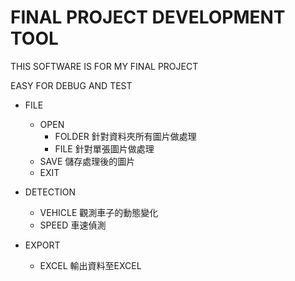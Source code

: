 FINAL PROJECT DEVELOPMENT TOOL
===
THIS SOFTWARE IS FOR MY FINAL PROJECT

EASY FOR DEBUG AND TEST

- FILE
    - OPEN
        - FOLDER
        針對資料夾所有圖片做處理
        - FILE
        針對單張圖片做處理
    - SAVE
    儲存處理後的圖片
    - EXIT
    
- DETECTION
    - VEHICLE
    觀測車子的動態變化
    - SPEED
    車速偵測

- EXPORT
    - EXCEL
    輸出資料至EXCEL